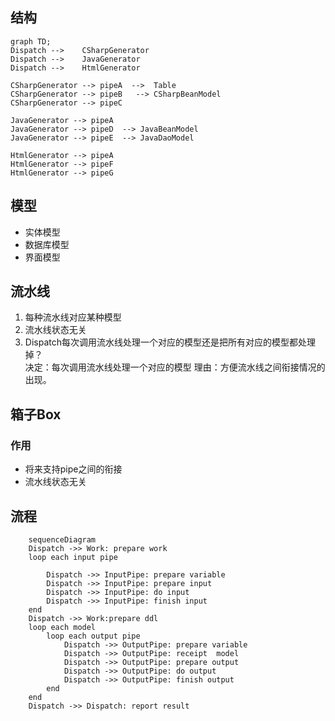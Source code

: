 

## 结构

<!-- https://mermaid.js.org/intro/ --->
```mermaid
graph TD;
Dispatch -->    CSharpGenerator
Dispatch -->    JavaGenerator
Dispatch -->    HtmlGenerator

CSharpGenerator --> pipeA  -->  Table
CSharpGenerator --> pipeB   --> CSharpBeanModel
CSharpGenerator --> pipeC

JavaGenerator --> pipeA 
JavaGenerator --> pipeD  --> JavaBeanModel
JavaGenerator --> pipeE  --> JavaDaoModel

HtmlGenerator --> pipeA 
HtmlGenerator --> pipeF 
HtmlGenerator --> pipeG

```

## 模型
* 实体模型
* 数据库模型
* 界面模型

## 流水线
1. 每种流水线对应某种模型
2. 流水线状态无关
3. Dispatch每次调用流水线处理一个对应的模型还是把所有对应的模型都处理掉？   
   决定：每次调用流水线处理一个对应的模型
   理由：方便流水线之间衔接情况的出现。

## 箱子Box
### 作用
- 将来支持pipe之间的衔接
- 流水线状态无关

## 流程
```mermaid
    sequenceDiagram 
    Dispatch ->> Work: prepare work    
    loop each input pipe
         
        Dispatch ->> InputPipe: prepare variable
        Dispatch ->> InputPipe: prepare input
        Dispatch ->> InputPipe: do input
        Dispatch ->> InputPipe: finish input 
    end     
    Dispatch ->> Work:prepare ddl
    loop each model
        loop each output pipe
            Dispatch ->> OutputPipe: prepare variable
            Dispatch ->> OutputPipe: receipt  model
            Dispatch ->> OutputPipe: prepare output
            Dispatch ->> OutputPipe: do output       
            Dispatch ->> OutputPipe: finish output 
        end
    end
    Dispatch ->> Dispatch: report result
```


